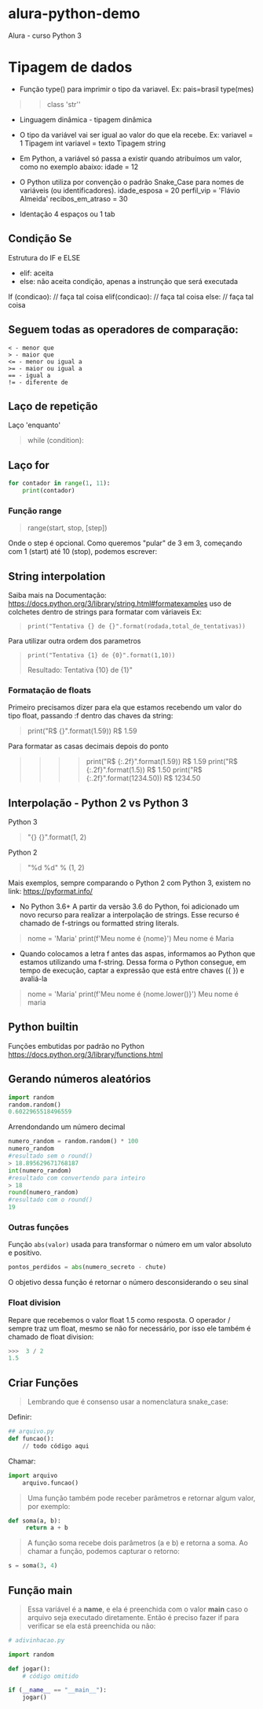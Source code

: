 # alura-python-demo
Alura - curso Python 3

# Tipagem de dados
- Função type() para imprimir o tipo da variavel. Ex:
pais=brasil
type(mes)
>> class 'str''

* Linguagem dinâmica - tipagem dinâmica
* O tipo da variável vai ser igual ao valor do que ela recebe. 
Ex:
variavel = 1
Tipagem int
variavel = texto
Tipagem string

* Em Python, a variável só passa a existir quando atribuímos um valor, como no exemplo abaixo:
idade = 12

* O Python utiliza por convenção o padrão Snake_Case para nomes de variáveis (ou identificadores).
idade_esposa = 20
perfil_vip = 'Flávio Almeida'
recibos_em_atraso = 30
  
* Identação
4 espaços ou 1 tab
  
## Condição Se
Estrutura do IF e ELSE

- elif: aceita 
- else: não aceita condição, apenas a instrunção que será executada

If (condicao): 
    // faça tal coisa
elif(condicao):
    // faça tal coisa
else:
    // faça tal coisa
## Seguem todas as operadores de comparação:

    < - menor que
    > - maior que
    <= - menor ou igual a
    >= - maior ou igual a
    == - igual a
    != - diferente de

## Laço de repetição
Laço 'enquanto'

> while (condition):

## Laço for
```python 
for contador in range(1, 11):
    print(contador)
```

### Função range
> range(start, stop, [step])

Onde o step é opcional. Como queremos "pular" de 3 em 3, começando com 1 (start) até 10 (stop), podemos escrever:

## String interpolation
Saiba mais na Documentação: https://docs.python.org/3/library/string.html#formatexamples
uso de colchetes dentro de strings para formatar com váriaveis
Ex:
>     print("Tentativa {} de {}".format(rodada,total_de_tentativas))

Para utilizar outra ordem dos parametros
>     print("Tentativa {1} de {0}".format(1,10))
> Resultado: Tentativa {10} de {1}"

### Formatação de floats
Primeiro precisamos dizer para ela que estamos recebendo um valor do tipo float, passando :f dentro das chaves da string:

> print("R$ {}".format(1.59))
> R$ 1.59

Para formatar as casas decimais depois do ponto
> >>> print("R$ {:.2f}".format(1.59))
R$ 1.59
> >>> print("R$ {:.2f}".format(1.5))
R$ 1.50
>>> print("R$ {:.2f}".format(1234.50))
R$ 1234.50

##  Interpolação - Python 2 vs Python 3 
Python 3
> "{} {}".format(1, 2)

Python 2
> "%d %d" % (1, 2)

Mais exemplos, sempre comparando o Python 2 com Python 3, existem no link: https://pyformat.info/

* No Python 3.6+
A partir da versão 3.6 do Python, foi adicionado um novo recurso para realizar a interpolação de strings. Esse recurso é chamado de f-strings ou formatted string literals.
> nome = 'Maria'
> print(f'Meu nome é {nome}')
> Meu nome é Maria
* Quando colocamos a letra f antes das aspas, informamos ao Python que estamos utilizando uma f-string. Dessa forma o Python consegue, em tempo de execução, captar a expressão que está entre chaves ({ }) e avaliá-la
> nome = 'Maria'
> print(f'Meu nome é {nome.lower()}')
> Meu nome é maria

## Python builtin
Funções embutidas por padrão no Python
https://docs.python.org/3/library/functions.html

## Gerando números aleatórios
```python
import random
random.random()
0.6022965518496559
```
Arrendondando um número decimal 
```python
numero_random = random.random() * 100
numero_random
#resultado sem o round()
> 18.895629671768187
int(numero_random)
#resultado com convertendo para inteiro
> 18
round(numero_random)
#resultado com o round()
19
```

### Outras funções
Função `abs(valor)` usada para transformar o número em um valor absoluto e positivo.
```python
pontos_perdidos = abs(numero_secreto - chute)
```
O objetivo dessa função é retornar o número desconsiderando o seu sinal

### Float division
Repare que recebemos o valor float 1.5 como resposta. O operador / sempre traz um float, mesmo se não for necessário, por isso ele também é chamado de float division:
```python
>>>  3 / 2
1.5
```

## Criar Funções
>  Lembrando que é consenso usar a nomenclatura snake_case:

Definir:
```python
## arquivo.py
def funcao():
    // todo código aqui
```
Chamar:
```python
import arquivo
    arquivo.funcao()
```
> Uma função também pode receber parâmetros e retornar algum valor, por exemplo:
```python
def soma(a, b):
     return a + b
```
> A função soma recebe dois parâmetros (a e b) e retorna a soma. Ao chamar a função, podemos capturar o retorno:
```python
s = soma(3, 4) 
```

## Função main
> Essa variável é a __name__, e ela é preenchida com o valor __main__ caso o arquivo seja executado diretamente. 
> Então é preciso fazer if para verificar se ela está preenchida ou não:
```python
# adivinhacao.py

import random

def jogar():
    # código omitido

if (__name__ == "__main__"):
    jogar()
```

